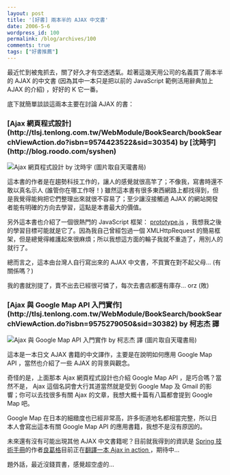 ```yaml
---
layout: post
title: '[好書] 兩本半的 AJAX 中文書'
date: 2006-5-6
wordpress_id: 100
permalink: /blog/archives/100
comments: true
tags: ["好書推薦"]
---
```


最近忙到被鬼抓去，關了好久才有空透透氣。趁著這幾天用公司的名義買了兩本半的 AJAX 的中文書 (因為其中一本只是把以前的 JavaScript 範例活用辭典加上 AJAX 的介紹) ，好好的 K 它一番。

<!--more-->

底下就簡單談談這兩本主要在討論 AJAX 的書：
<h3 style="clear: both;">[Ajax 網頁程式設計](http://tlsj.tenlong.com.tw/WebModule/BookSearch/bookSearchViewAction.do?isbn=9574423522&sid=30354) by [沈時宇](http://blog.roodo.com/syshen)</h3>

![Ajax 網頁程式設計 by 沈時宇](http://tlsj.tenlong.com.tw/WebModule/BookSearch/cover/10/9574423522.gif)
(圖片取自天瓏書局)


這本書的作者是在趨勢科技工作的，讓人的感覺就很高竿了；不像我，寫書時還不敢以真名示人 (誰管你在哪工作呀！) 雖然這本書有很多東西網路上都找得到，但是我覺得能夠把它們整理出來就很不容易了；至少讓沒接觸過 AJAX 的網站開發者能有明確的方向去學習，這點是本書最大的價值。

另外這本書也介紹了一個很熱門的 JavaScript 框架： [prototype.js](http://prototype.conio.net/) ，我想我之後的學習目標可能就是它了。因為我自己曾經包過一個 XMLHttpRequest 的簡易框架，但是總覺得維護起來很麻煩；所以我想這方面的輪子我就不重造了，用別人的就行了。

總而言之，這本由台灣人自行寫出來的 AJAX 中文書，不買實在對不起父母... (有關係嗎？) 

我的書就別提了，賣不出去已經很可憐了，每次去書店都還有庫存... orz (敗)
<h3 style="clear: both;">[Ajax 與 Google Map API 入門實作](http://tlsj.tenlong.com.tw/WebModule/BookSearch/bookSearchViewAction.do?isbn=9575279050&sid=30382)
by 柯志杰 譯</h3>

![Ajax 與 Google Map API 入門實作 by 柯志杰 譯](http://tlsj.tenlong.com.tw/WebModule/BookSearch/cover/20/9575279050.jpg)
(圖片取自天瓏書局)


這本是一本日文 AJAX 書籍的中文譯作，主要是在說明如何應用 Google Map API ，當然也介紹了一些 AJAX 的背景與觀念。

奇怪的是，上面那本 Ajax 網頁程式設計也介紹 Google Map API ，是巧合嗎？當然不是， Ajax 這個名詞會大行其道當然就是受到 Google Map 及 Gmail 的影響；你可以去找很多有關 Ajax 的文章，我想大概十篇有八篇都會提到 Google Map 吧。 

 Google Map 在日本的細緻度也已經非常高，許多街道地名都相當完整，所以日本人會寫出這本有關 Google Map API 的應用書籍，我想不是沒有原因的。

未來還有沒有可能出現其他 AJAX 中文書籍呢？目前就我得到的資訊是 [Spring 技術手冊](http://tlsj.tenlong.com.tw/WebModule/BookSearch/bookSearchViewAction.do?isbn=9864219146&sid=29745)的作者[良葛格](http://www.javaworld.com.tw/roller/page/caterpillar)目前正在[翻譯一本 Ajax in action ](http://www.javaworld.com.tw/roller/trackback/caterpillar/Weblog/2006_4_30_Slow)，期待中...

題外話，最近沒錢買書，感覺超空虛的...

